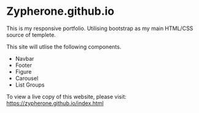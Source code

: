 # Zypherone.github.io

This is my responsive portfolio. Utilising bootstrap as my main HTML/CSS source of templete.

This site will utlise the following components.
- Navbar
- Footer
- Figure
- Carousel
- List Groups

To view a live copy of this website, please visit: https://zypherone.github.io/index.html
